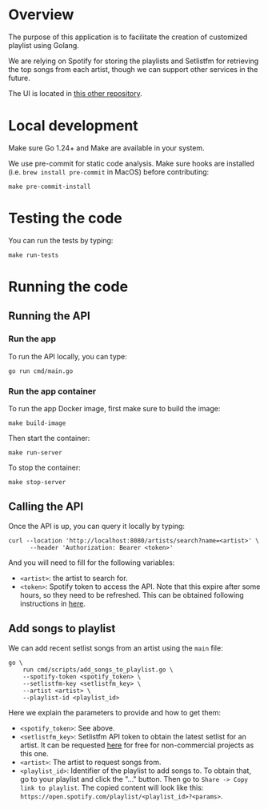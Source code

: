 # Overview

The purpose of this application is to facilitate the creation of customized playlist using Golang.

We are relying on Spotify for storing the playlists and Setlistfm for retrieving the top songs from each artist, though we can support other services in the future.

The UI is located in [this other repository](https://github.com/DanielMoraDC/festwrap-ui).

# Local development

Make sure Go 1.24+ and Make are available in your system.

We use pre-commit for static code analysis. Make sure hooks are installed (i.e. `brew install pre-commit` in MacOS) before contributing:

```shell
make pre-commit-install
```

# Testing the code

You can run the tests by typing:

```shell
make run-tests
```

# Running the code

## Running the API

### Run the app

To run the API locally, you can type:

```shell
go run cmd/main.go
```

### Run the app container

To run the app Docker image, first make sure to build the image:

```shell
make build-image
```

Then start the container:

```shell
make run-server
```

To stop the container:

```shell
make stop-server
```

## Calling the API

Once the API is up, you can query it locally by typing:

```shell
curl --location 'http://localhost:8080/artists/search?name=<artist>' \
      --header 'Authorization: Bearer <token>'
```

And you will need to fill for the following variables:
- `<artist>`: the artist to search for.
- `<token>`: Spotify token to access the API. Note that this expire after some hours, so they need to be refreshed. This can be obtained following instructions in [here](../frontend/README.md).


## Add songs to playlist

We can add recent setlist songs from an artist using the `main` file:

```shell
go \
    run cmd/scripts/add_songs_to_playlist.go \
    --spotify-token <spotify_token> \
    --setlistfm-key <setlistfm_key> \
    --artist <artist> \
    --playlist-id <playlist_id>
```

Here we explain the parameters to provide and how to get them:
- `<spotify_token>`: See above.
- `<setlistfm_key>`: Setlistfm API token to obtain the latest setlist for an artist. It can be requested [here](https://api.setlist.fm/docs/1.0/index.html) for free for non-commercial projects as this one.
- `<artist>`: The artist to request songs from.
- `<playlist_id>`: Identifier of the playlist to add songs to. To obtain that, go to your playlist and click the "..." button. Then go to `Share -> Copy link to playlist`. The copied content will look like this: `https://open.spotify.com/playlist/<playlist_id>?<params>`.
